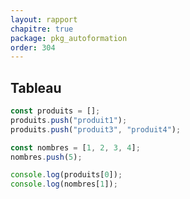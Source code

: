 ```yaml
---
layout: rapport
chapitre: true
package: pkg_autoformation
order: 304
---
```


<!-- new slide -->

## Tableau


````js
const produits = [];
produits.push("produit1");
produits.push("produit3", "produit4");

const nombres = [1, 2, 3, 4];
nombres.push(5);

console.log(produits[0]);
console.log(nombres[1]);
````
